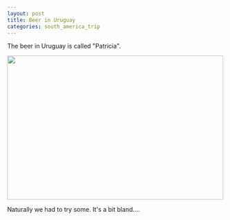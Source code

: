 ```yaml
---
layout: post
title: Beer in Uruguay
categories: south_america_trip
---
```

The beer in Uruguay is called "Patricia".

<img class="alignnone" title="patricia ber" src="http://farm4.static.flickr.com/3228/3033177160_64f2dc9f63.jpg?v=0" alt="" width="500" height="333" />

Naturally we had to try some. It's a bit bland....
